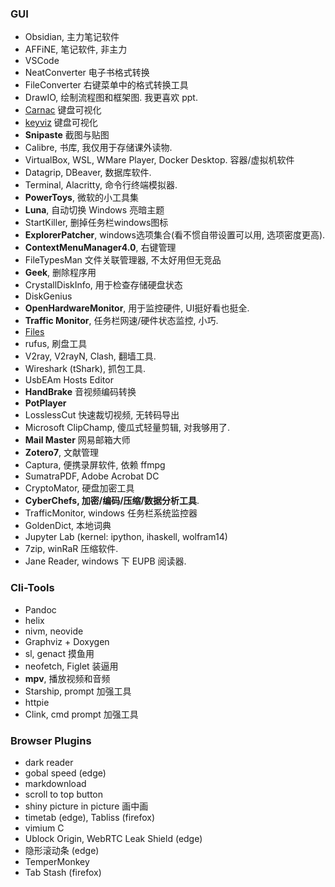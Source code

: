 ### GUI

- Obsidian, 主力笔记软件
- AFFiNE, 笔记软件, 非主力
- VSCode
- NeatConverter 电子书格式转换
- FileConverter 右键菜单中的格式转换工具
- DrawIO, 绘制流程图和框架图. 我更喜欢 ppt.
- [Carnac](https://github.com/Code52/carnac) 键盘可视化
- [keyviz](https://github.com/mulaRahul/keyviz) 键盘可视化
- **Snipaste** 截图与贴图
- Calibre, 书库, 我仅用于存储课外读物.
- VirtualBox, WSL, WMare Player, Docker Desktop. 容器/虚拟机软件
- Datagrip, DBeaver, 数据库软件.
- Terminal, Alacritty, 命令行终端模拟器.
- **PowerToys**, 微软的小工具集
- **Luna**, 自动切换 Windows 亮暗主题
- StartKiller, 删掉任务栏windows图标
- **ExplorerPatcher**, windows选项集合(看不惯自带设置可以用, 选项密度更高).
- **ContextMenuManager4.0**, 右键管理
- FileTypesMan 文件关联管理器, 不太好用但无竞品
- **Geek**, 删除程序用
- CrystallDiskInfo, 用于检查存储硬盘状态
- DiskGenius
- **OpenHardwareMonitor**, 用于监控硬件, UI挺好看也挺全.
- **Traffic Monitor**, 任务栏网速/硬件状态监控, 小巧.
- [Files](https://github.com/files-community/Files)
- rufus, 刷盘工具
- V2ray, V2rayN, Clash, 翻墙工具.
- Wireshark (tShark), 抓包工具.
- UsbEAm Hosts Editor
- **HandBrake** 音视频编码转换
- **PotPlayer**
- LosslessCut 快速裁切视频, 无转码导出
- Microsoft ClipChamp, 傻瓜式轻量剪辑, 对我够用了.
- **Mail Master** 网易邮箱大师
- **Zotero7**, 文献管理
- Captura, 便携录屏软件, 依赖 ffmpg
- SumatraPDF, Adobe Acrobat DC
- CryptoMator, 硬盘加密工具
- **CyberChefs, 加密/编码/压缩/数据分析工具**.
- TrafficMonitor, windows 任务栏系统监控器
- GoldenDict, 本地词典
- Jupyter Lab (kernel: ipython, ihaskell, wolfram14)
- 7zip, winRaR 压缩软件.
- Jane Reader, windows 下 EUPB 阅读器.

### Cli-Tools

- Pandoc
- helix 
- nivm, neovide
- Graphviz + Doxygen
- sl, genact 摸鱼用
- neofetch, Figlet 装逼用
- **mpv**, 播放视频和音频
- Starship, prompt 加强工具
- httpie
- Clink, cmd prompt 加强工具


### Browser Plugins

- dark reader
- gobal speed (edge)
- markdownload
- scroll to top button
- shiny picture in picture 画中画
- timetab (edge), Tabliss (firefox)
- vimium C
- Ublock Origin, WebRTC Leak Shield (edge)
- 隐形滚动条 (edge)
- TemperMonkey
- Tab Stash (firefox)
